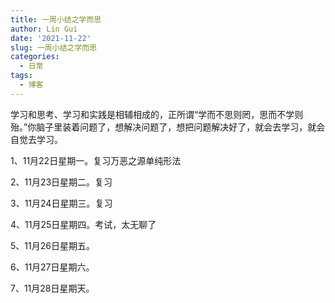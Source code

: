 ```yaml
---
title: 一周小结之学而思
author: Lin Gui
date: '2021-11-22'
slug: 一周小结之学而思
categories:
  - 日常
tags:
  - 博客
---
```


学习和思考、学习和实践是相辅相成的，正所谓“学而不思则罔，思而不学则殆。”你脑子里装着问题了，想解决问题了，想把问题解决好了，就会去学习，就会自觉去学习。

1、11月22日星期一。复习万恶之源单纯形法

2、11月23日星期二。复习

3、11月24日星期三。复习

4、11月25日星期四。考试，太无聊了

5、11月26日星期五。

6、11月27日星期六。

7、11月28日星期天。
